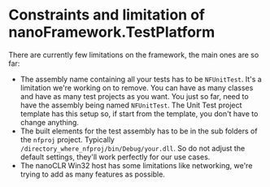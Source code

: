 # Constraints and limitation of nanoFramework.TestPlatform

There are currently few limitations on the framework, the main ones are so far:

- The assembly name containing all your tests has to be `NFUnitTest`. It's a limitation we're working on to remove. You can have as many classes and have as many test projects as you want. You just so far, need to have the assembly being named `NFUnitTest`. The Unit Test project template has this setup so, if start from the template, you don't have to change anything.
- The built elements for the test assembly has to be in the sub folders of the `nfproj` project. Typically `/directory_where_nfproj/bin/Debug/your.dll`. So do not adjust the default settings, they'll work perfectly for our use cases.
- The nanoCLR Win32 host has some limitations like networking, we're trying to add as many features as possible.
